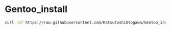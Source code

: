 # Gentoo_install

```bash
curl -sf https://raw.githubusercontent.com/KatsutoshiOtogawa/Gentoo_install/main/install_stage3_systemd | sh -s
```
